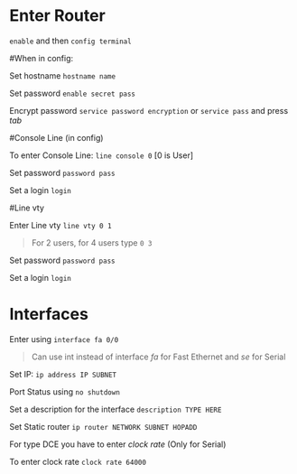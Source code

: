 # Enter Router

`enable` and then `config terminal`

#When in config: 

Set hostname `hostname name`

Set password `enable secret pass`

Encrypt password `service password encryption` or `service pass` and press *tab*

#Console Line (in config)

To enter Console Line: `line console 0` [0 is User]

Set password `password pass`

Set a login `login`

#Line vty

Enter Line vty `line vty 0 1` 

> For 2 users, for 4 users type `0 3`

Set password `password pass`

Set a login `login`

# Interfaces

Enter using `interface fa 0/0`
> Can use int instead of interface
> *fa* for Fast Ethernet and *se* for Serial

Set IP: `ip address IP SUBNET`

Port Status using `no shutdown`

Set a description for the interface `description TYPE HERE`

Set Static router `ip router NETWORK SUBNET HOPADD`

For type DCE you have to enter *clock rate* (Only for Serial)

To enter clock rate `clock rate 64000`

